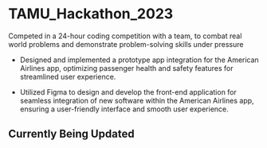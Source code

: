 # TAMU_Hackathon_2023

Competed in a 24-hour coding competition with a team, to combat real world problems and demonstrate
problem-solving skills under pressure

- Designed and implemented a prototype app integration for the American Airlines app, optimizing passenger health
and safety features for streamlined user experience.

- Utilized Figma to design and develop the front-end application for seamless integration of new software within the
American Airlines app, ensuring a user-friendly interface and smooth user experience.

## Currently Being Updated
